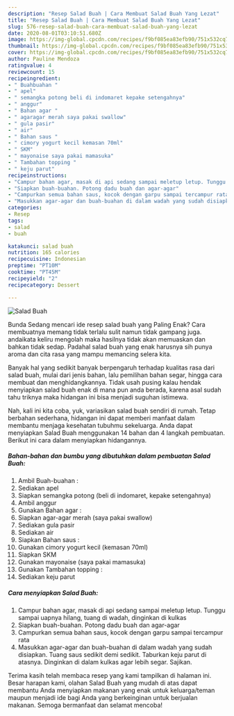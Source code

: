 ```yaml
---
description: "Resep Salad Buah | Cara Membuat Salad Buah Yang Lezat"
title: "Resep Salad Buah | Cara Membuat Salad Buah Yang Lezat"
slug: 576-resep-salad-buah-cara-membuat-salad-buah-yang-lezat
date: 2020-08-01T03:10:51.680Z
image: https://img-global.cpcdn.com/recipes/f9bf085ea83efb90/751x532cq70/salad-buah-foto-resep-utama.jpg
thumbnail: https://img-global.cpcdn.com/recipes/f9bf085ea83efb90/751x532cq70/salad-buah-foto-resep-utama.jpg
cover: https://img-global.cpcdn.com/recipes/f9bf085ea83efb90/751x532cq70/salad-buah-foto-resep-utama.jpg
author: Pauline Mendoza
ratingvalue: 4
reviewcount: 15
recipeingredient:
- " Buahbuahan "
- " apel"
- " semangka potong beli di indomaret kepake setengahnya"
- " anggur"
- " Bahan agar "
- " agaragar merah saya pakai swallow"
- " gula pasir"
- " air"
- " Bahan saus "
- " cimory yogurt kecil kemasan 70ml"
- " SKM"
- " mayonaise saya pakai mamasuka"
- " Tambahan topping "
- " keju parut"
recipeinstructions:
- "Campur bahan agar, masak di api sedang sampai meletup letup. Tunggu sampai uapnya hilang, tuang di wadah, dinginkan di kulkas"
- "Siapkan buah-buahan. Potong dadu buah dan agar-agar"
- "Campurkan semua bahan saus, kocok dengan garpu sampai tercampur rata"
- "Masukkan agar-agar dan buah-buahan di dalam wadah yang sudah disiapkan. Tuang saus sedikit demi sedikit. Taburkan keju parut di atasnya. Dinginkan di dalam kulkas agar lebih segar. Sajikan."
categories:
- Resep
tags:
- salad
- buah

katakunci: salad buah 
nutrition: 165 calories
recipecuisine: Indonesian
preptime: "PT10M"
cooktime: "PT45M"
recipeyield: "2"
recipecategory: Dessert

---
```



![Salad Buah](https://img-global.cpcdn.com/recipes/f9bf085ea83efb90/751x532cq70/salad-buah-foto-resep-utama.jpg)

Bunda Sedang mencari ide resep salad buah yang Paling Enak? Cara membuatnya memang tidak terlalu sulit namun tidak gampang juga. andaikata keliru mengolah maka hasilnya tidak akan memuaskan dan bahkan tidak sedap. Padahal salad buah yang enak harusnya sih punya aroma dan cita rasa yang mampu memancing selera kita.

Banyak hal yang sedikit banyak berpengaruh terhadap kualitas rasa dari salad buah, mulai dari jenis bahan, lalu pemilihan bahan segar, hingga cara membuat dan menghidangkannya. Tidak usah pusing kalau hendak menyiapkan salad buah enak di mana pun anda berada, karena asal sudah tahu triknya maka hidangan ini bisa menjadi suguhan istimewa.




Nah, kali ini kita coba, yuk, variasikan salad buah sendiri di rumah. Tetap berbahan sederhana, hidangan ini dapat memberi manfaat dalam membantu menjaga kesehatan tubuhmu sekeluarga. Anda dapat menyiapkan Salad Buah menggunakan 14 bahan dan 4 langkah pembuatan. Berikut ini cara dalam menyiapkan hidangannya.

<!--inarticleads1-->

##### Bahan-bahan dan bumbu yang dibutuhkan dalam pembuatan Salad Buah:

1. Ambil  Buah-buahan :
1. Sediakan  apel
1. Siapkan  semangka potong (beli di indomaret, kepake setengahnya)
1. Ambil  anggur
1. Gunakan  Bahan agar :
1. Siapkan  agar-agar merah (saya pakai swallow)
1. Sediakan  gula pasir
1. Sediakan  air
1. Siapkan  Bahan saus :
1. Gunakan  cimory yogurt kecil (kemasan 70ml)
1. Siapkan  SKM
1. Gunakan  mayonaise (saya pakai mamasuka)
1. Gunakan  Tambahan topping :
1. Sediakan  keju parut




<!--inarticleads2-->

##### Cara menyiapkan Salad Buah:

1. Campur bahan agar, masak di api sedang sampai meletup letup. Tunggu sampai uapnya hilang, tuang di wadah, dinginkan di kulkas
1. Siapkan buah-buahan. Potong dadu buah dan agar-agar
1. Campurkan semua bahan saus, kocok dengan garpu sampai tercampur rata
1. Masukkan agar-agar dan buah-buahan di dalam wadah yang sudah disiapkan. Tuang saus sedikit demi sedikit. Taburkan keju parut di atasnya. Dinginkan di dalam kulkas agar lebih segar. Sajikan.




Terima kasih telah membaca resep yang kami tampilkan di halaman ini. Besar harapan kami, olahan Salad Buah yang mudah di atas dapat membantu Anda menyiapkan makanan yang enak untuk keluarga/teman maupun menjadi ide bagi Anda yang berkeinginan untuk berjualan makanan. Semoga bermanfaat dan selamat mencoba!
